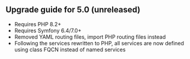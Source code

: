 Upgrade guide for 5.0 (unreleased)
----------------------------------

* Requires PHP 8.2+
* Requires Symfony 6.4/7.0+
* Removed YAML routing files, import PHP routing files instead
* Following the services rewritten to PHP, all services are now defined using class FQCN instead of named services
